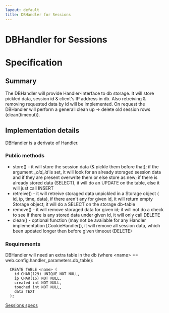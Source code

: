 ```yaml
---
layout: default
title: DBHandler for Sessions
---
```


# DBHandler for Sessions

# Specification

## Summary
The DBHandler will provide Handler-interface to db storage.
It will store pickled data, session id & client's IP address in db. Also retreiving & removing requested data by id will be implemented. On request the DBHandler will perform a generall clean up -> delete old session rows (clean(timeout)).

## Implementation details

DBHandler is a derivate of Handler.

### Public methods
 * store() - it will store the session data (& pickle them before that); if the argument _\_old\_id_ is set, it will look for an already storaged session data and if they are present overwrite them or else store as new; if there is already stored data (SELECT), it will do an UPDATE on the table, else it will just call INSERT
 * retreive() - it will retreive storaged data unpickled in a Storage object ( id, ip, time, data), if there aren't any for given id, it will return empty Storage object; it will do a SELECT on the storage db-table
 * remove() - it will remove storaged data for given id; it will not do a check to see if there is any stored data under given id, it will only call DELETE
 * clean() - optional function (may not be available for any Handler implementation [CookieHandler]), it will remove all session data, which been updated longer then before given timeout (DELETE)

### Requirements
DBHandler will need an extra table in the db (where \<name\> == web.config.handler_parameters.db_table):

      CREATE TABLE <name> (
        id CHAR(129) UNIQUE NOT NULL,
        ip CHAR(16) NOT NULL,
        created int NOT NULL,
        touched int NOT NULL,
        data TEXT
      );

[Sessions specs](/sessions)